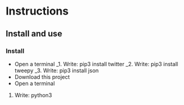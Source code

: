 # Instructions
## Install and use
### Install
- Open a terminal
_1. Write: pip3 install twitter
_2. Write: pip3 install tweepy
_3. Write: pip3 install json
- Download this project
- Open a terminal
1. Write: python3
